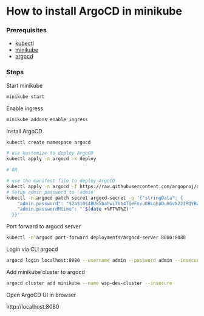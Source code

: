 How to install ArgoCD in minikube
=

### Prerequisites
- [kubectl](https://kubernetes.io/docs/tasks/tools/install-kubectl/)
- [minikube](https://minikube.sigs.k8s.io/docs/start/)
- [argocd](https://argoproj.github.io/argo-cd/getting_started/)

### Steps

Start minikube

```bash
minikube start
```

Enable ingress

```bash
minikube addons enable ingress
```

Install ArgoCD
```bash
kubectl create namespace argocd

# use kustomize to deploy ArgoCD
kubectl apply -n argocd -k deploy

# OR

# use the manifest file to deploy ArgoCD
kubectl apply -n argocd -f https://raw.githubusercontent.com/argoproj/argo-cd/master/manifests/install.yaml
# Setup admin password to 'admin'
kubectl -n argocd patch secret argocd-secret -p '{"stringData": {
    "admin.password": "$2a$10$48U85bahwi7Vb4TQeFnvuOBLqhuDuHGvX22IRQYBwOZeCBoUhLV2K",
    "admin.passwordMtime": "'$(date +%FT%T%Z)'"
  }}'
```

Port forward to argocd server
```bash
kubectl -n argocd port-forward deployments/argocd-server 8080:8080
```

Login via CLI argocd
```bash
argocd login localhost:8080 --username admin --password admin --insecure
```

Add minikube cluster to argocd
```bash
argocd cluster add minikube --name wsp-dev-cluster --insecure
```

Open ArgoCD UI in browser

http://localhost:8080
